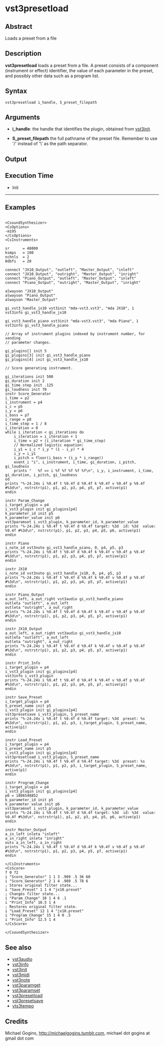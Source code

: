 # vst3presetload

## Abstract

Loads a preset from a file

## Description

**vst3presetload** loads a preset from a file. A preset consists 
of a component (instrument or effect) identifier, the value of each parameter in the preset, and 
possibly other data such as a program list.

## Syntax

```csound
vst3presetload i_handle, S_preset_filepath
```
    
## Arguments

* **i_handle**: the handle that identifies the plugin, obtained from 
[vst3init](vst3init.md).

* **S_preset_filepath** the full pathname of the preset file. Remember to 
use '/' instead of '\\' as the path separator.

## Output

## Execution Time

* Init

----------------------

## Examples


```csound

<CsoundSynthesizer>
<CsOptions>
-m195
</CsOptions>
<CsInstruments>

sr      = 48000
ksmps   = 100
nchnls  = 2
0dbfs   = 20

connect "JX10_Output", "outleft", "Master_Output", "inleft"
connect "JX10_Output", "outright", "Master_Output", "inright"
connect "Piano_Output", "outleft", "Master_Output", "inleft"
connect "Piano_Output", "outright", "Master_Output", "inright"

alwayson "JX10_Output"
alwayson "Piano_Output"
alwayson "Master_Output"

gi_vst3_handle_jx10 vst3init "mda-vst3.vst3", "mda JX10", 1
vst3info gi_vst3_handle_jx10

gi_vst3_handle_piano vst3init "mda-vst3.vst3", "mda Piano", 1
vst3info gi_vst3_handle_piano

// Array of instrument plugins indexed by instrument number, for sending
// parameter changes.

gi_plugins[] init 5
gi_plugins[3] init gi_vst3_handle_piano
gi_plugins[4] init gi_vst3_handle_jx10

// Score generating instrument.

gi_iterations init 500
gi_duration init 2
gi_time_step init .125
gi_loudness init 70
instr Score_Generator
i_time = p2
i_instrument = p4
i_c = p5
i_y = p6
i_bass = p7
i_range = p8
i_time_step = 1 / 8
i_iteration = 0
while i_iteration < gi_iterations do
    i_iteration = i_iteration + 1
    i_time = p2 + (i_iteration * gi_time_step)
    // Normalized logistic equation:
    i_y1 = i_c * i_y * (1 - i_y) * 4
    i_y = i_y1
    i_pitch = floor(i_bass + (i_y * i_range))
    event_i "i", i_instrument, i_time, gi_duration, i_pitch, gi_loudness
    prints "   %f => i %f %f %f %f %f\n", i_y, i_instrument, i_time, gi_duration, i_pitch, gi_loudness
od
prints "%-24.24s i %9.4f t %9.4f d %9.4f k %9.4f v %9.4f p %9.4f #%3d\n", nstrstr(p1), p1, p2, p3, p4, p5, p7, active(p1)
endin

instr Param_Change
i_target_plugin = p4
i_vst3_plugin init gi_plugins[p4]
k_parameter_id init p5
k_parameter_value init p6
vst3paramset i_vst3_plugin, k_parameter_id, k_parameter_value
prints "%-24.24s i %9.4f t %9.4f d %9.4f target: %3d  id: %3d  value: %9.4f #%3d\n", nstrstr(p1), p1, p2, p3, p4, p5, p6, active(p1)
endin

instr Piano
i_note_id vst3note gi_vst3_handle_piano, 0, p4, p5, p3
prints "%-24.24s i %9.4f t %9.4f d %9.4f k %9.4f v %9.4f p %9.4f #%3d\n", nstrstr(p1), p1, p2, p3, p4, p5, p7, active(p1)
endin

instr JX10
i_note_id vst3note gi_vst3_handle_jx10, 0, p4, p5, p3
prints "%-24.24s i %9.4f t %9.4f d %9.4f k %9.4f v %9.4f p %9.4f #%3d\n", nstrstr(p1), p1, p2, p3, p4, p5, p7, active(p1)
endin

instr Piano_Output
a_out_left, a_out_right vst3audio gi_vst3_handle_piano
outleta "outleft", a_out_left
outleta "outright", a_out_right
prints "%-24.24s i %9.4f t %9.4f d %9.4f k %9.4f v %9.4f p %9.4f #%3d\n", nstrstr(p1), p1, p2, p3, p4, p5, p7, active(p1)
endin

instr JX10_Output
a_out_left, a_out_right vst3audio gi_vst3_handle_jx10
outleta "outleft", a_out_left
outleta "outright", a_out_right
prints "%-24.24s i %9.4f t %9.4f d %9.4f k %9.4f v %9.4f p %9.4f #%3d\n", nstrstr(p1), p1, p2, p3, p4, p5, p7, active(p1)
endin

instr Print_Info
i_target_plugin = p4
i_vst3_plugin init gi_plugins[p4]
vst3info i_vst3_plugin
prints "%-24.24s i %9.4f t %9.4f d %9.4f k %9.4f v %9.4f p %9.4f #%3d\n", nstrstr(p1), p1, p2, p3, p4, p5, p7, active(p1)
endin

instr Save_Preset
i_target_plugin = p4
S_preset_name init p5
i_vst3_plugin init gi_plugins[p4]
vst3presetsave i_vst3_plugin, S_preset_name
prints "%-24.24s i %9.4f t %9.4f d %9.4f target: %3d  preset: %s #%3d\n", nstrstr(p1), p1, p2, p3, i_target_plugin, S_preset_name, active(p1)
endin

instr Load_Preset
i_target_plugin = p4
S_preset_name init p5
i_vst3_plugin init gi_plugins[p4]
vst3presetload i_vst3_plugin, S_preset_name
prints "%-24.24s i %9.4f t %9.4f d %9.4f target: %3d  preset: %s #%3d\n", nstrstr(p1), p1, p2, p3, i_target_plugin, S_preset_name, active(p1)
endin

instr Program_Change
i_target_plugin = p4
i_vst3_plugin init gi_plugins[p4]
p6 = 1886548852
k_parameter_id init p5
k_parameter_value init p6
vst3paramset i_vst3_plugin, k_parameter_id, k_parameter_value
prints "%-24.24s i %9.4f t %9.4f d %9.4f target: %3d  id: %3d  value: %9.4f #%3d\n", nstrstr(p1), p1, p2, p3, p4, p5, p6, active(p1)
endin

instr Master_Output
a_in_left inleta "inleft"
a_in_right inleta "inright"
outs a_in_left, a_in_right
prints "%-24.24s i %9.4f t %9.4f d %9.4f k %9.4f v %9.4f p %9.4f #%3d\n", nstrstr(p1), p1, p2, p3, p4, p5, p7, active(p1)
endin

</CsInstruments>
<CsScore>
f 0 72
i "Score_Generator" 1 1 3 .989 .5 36 60
i "Score_Generator" 2 1 4 .989 .5 78 6
; Stores original filter state...
i "Save_Preset" 1 1 4 "jx10.preset"
; Changes filter state...
i "Param_Change" 10 1 4 6 .1
i "Print_Info" 10.5 1 4
; Restores original filter state.
i "Load_Preset" 12 1 4 "jx10.preset"
i "Program_Change" 15 1 4 0 .5
i "Print_Info" 12.5 1 4
</CsScore>

</CsoundSynthesizer>
```

## See also

* [vst3audio](vst3audio.md)
* [vst3info](vst3info.md)
* [vst3init](vst3init.md)
* [vst3midi](vst3midi.md)
* [vst3note](vst3note.md)
* [vst3paramget](vst3paramget.md)
* [vst3paramset](vst3paramset.md)
* [vst3presetload](vst3presetload.md)
* [vst3presetsave](vst3presetsave.md)
* [vts3tempo](vts3tempo.md)


## Credits

Michael Gogins, http://michaelgogins.tumblr.com, michael dot gogins at gmail dot com
